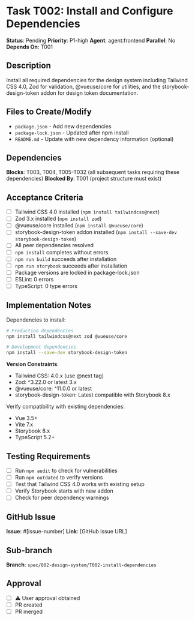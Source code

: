 # Task T002: Install and Configure Dependencies

**Status**: Pending
**Priority**: P1-high
**Agent**: agent:frontend
**Parallel**: No
**Depends On**: T001

## Description

Install all required dependencies for the design system including Tailwind CSS 4.0, Zod for validation, @vueuse/core for utilities, and the storybook-design-token addon for design token documentation.

## Files to Create/Modify

- `package.json` - Add new dependencies
- `package-lock.json` - Updated after npm install
- `README.md` - Update with new dependency information (optional)

## Dependencies

**Blocks**: T003, T004, T005-T032 (all subsequent tasks requiring these dependencies)
**Blocked By**: T001 (project structure must exist)

## Acceptance Criteria

- [ ] Tailwind CSS 4.0 installed (`npm install tailwindcss@next`)
- [ ] Zod 3.x installed (`npm install zod`)
- [ ] @vueuse/core installed (`npm install @vueuse/core`)
- [ ] storybook-design-token addon installed (`npm install --save-dev storybook-design-token`)
- [ ] All peer dependencies resolved
- [ ] `npm install` completes without errors
- [ ] `npm run build` succeeds after installation
- [ ] `npm run storybook` succeeds after installation
- [ ] Package versions are locked in package-lock.json
- [ ] ESLint: 0 errors
- [ ] TypeScript: 0 type errors

## Implementation Notes

Dependencies to install:

```bash
# Production dependencies
npm install tailwindcss@next zod @vueuse/core

# Development dependencies
npm install --save-dev storybook-design-token
```

**Version Constraints**:

- Tailwind CSS: 4.0.x (use @next tag)
- Zod: ^3.22.0 or latest 3.x
- @vueuse/core: ^11.0.0 or latest
- storybook-design-token: Latest compatible with Storybook 8.x

Verify compatibility with existing dependencies:

- Vue 3.5+
- Vite 7.x
- Storybook 8.x
- TypeScript 5.2+

## Testing Requirements

- [ ] Run `npm audit` to check for vulnerabilities
- [ ] Run `npm outdated` to verify versions
- [ ] Test that Tailwind CSS 4.0 works with existing setup
- [ ] Verify Storybook starts with new addon
- [ ] Check for peer dependency warnings

## GitHub Issue

**Issue**: #[issue-number]
**Link**: [GitHub issue URL]

## Sub-branch

**Branch**: `spec/002-design-system/T002-install-dependencies`

## Approval

- [ ] ⚠️ User approval obtained
- [ ] PR created
- [ ] PR merged
